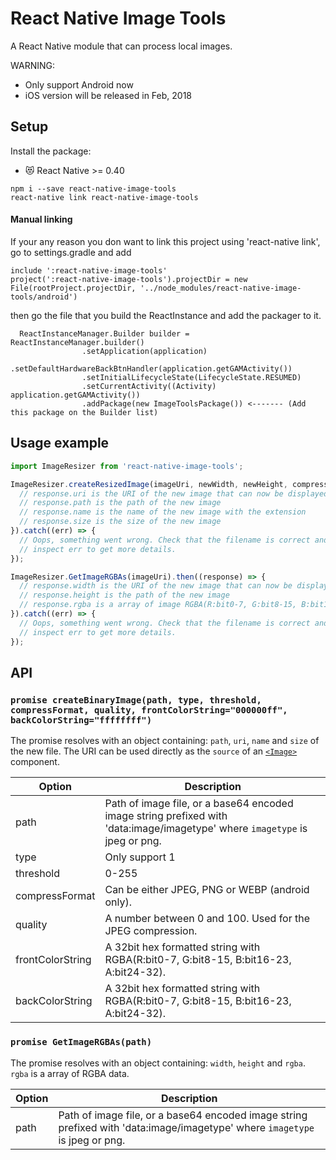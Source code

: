 # React Native Image Tools

A React Native module that can process local images.

WARNING:
- Only support Android now
- iOS version will be released in Feb, 2018

## Setup

Install the package:

* 😻 React Native >= 0.40
```
npm i --save react-native-image-tools
react-native link react-native-image-tools
```

#### Manual linking
If your any reason you don want to link this project using 'react-native link', go to settings.gradle and add
```
include ':react-native-image-tools'
project(':react-native-image-tools').projectDir = new File(rootProject.projectDir, '../node_modules/react-native-image-tools/android')
```
then go the file that you build the ReactInstance and add the packager to it.

```
  ReactInstanceManager.Builder builder = ReactInstanceManager.builder()
                .setApplication(application)
                .setDefaultHardwareBackBtnHandler(application.getGAMActivity())
                .setInitialLifecycleState(LifecycleState.RESUMED)
                .setCurrentActivity((Activity) application.getGAMActivity())
                .addPackage(new ImageToolsPackage()) <------- (Add this package on the Builder list)
```

## Usage example

```javascript
import ImageResizer from 'react-native-image-tools';

ImageResizer.createResizedImage(imageUri, newWidth, newHeight, compressFormat, quality, rotation, outputPath).then((response) => {
  // response.uri is the URI of the new image that can now be displayed, uploaded...
  // response.path is the path of the new image
  // response.name is the name of the new image with the extension
  // response.size is the size of the new image
}).catch((err) => {
  // Oops, something went wrong. Check that the filename is correct and
  // inspect err to get more details.
});

ImageResizer.GetImageRGBAs(imageUri).then((response) => {
  // response.width is the URI of the new image that can now be displayed, uploaded...
  // response.height is the path of the new image
  // response.rgba is a array of image RGBA(R:bit0-7, G:bit8-15, B:bit16-23, A:bit24-32)
}).catch((err) => {
  // Oops, something went wrong. Check that the filename is correct and
  // inspect err to get more details.
});
```


## API

### `promise createBinaryImage(path, type, threshold, compressFormat, quality, frontColorString="000000ff", backColorString="ffffffff")`

The promise resolves with an object containing: `path`, `uri`, `name` and `size` of the new file. The URI can be used directly as the `source` of an [`<Image>`](https://facebook.github.io/react-native/docs/image.html) component.

Option | Description
------ | -----------
path | Path of image file, or a base64 encoded image string prefixed with 'data:image/imagetype' where `imagetype` is jpeg or png.
type | Only support 1
threshold | 0-255
compressFormat | Can be either JPEG, PNG or WEBP (android only).
quality | A number between 0 and 100. Used for the JPEG compression.
frontColorString | A 32bit hex formatted string with RGBA(R:bit0-7, G:bit8-15, B:bit16-23, A:bit24-32).
backColorString | A 32bit hex formatted string with RGBA(R:bit0-7, G:bit8-15, B:bit16-23, A:bit24-32).

### `promise GetImageRGBAs(path)`

The promise resolves with an object containing: `width`, `height` and `rgba`. `rgba` is a array of RGBA data.

Option | Description
------ | -----------
path | Path of image file, or a base64 encoded image string prefixed with 'data:image/imagetype' where `imagetype` is jpeg or png.

